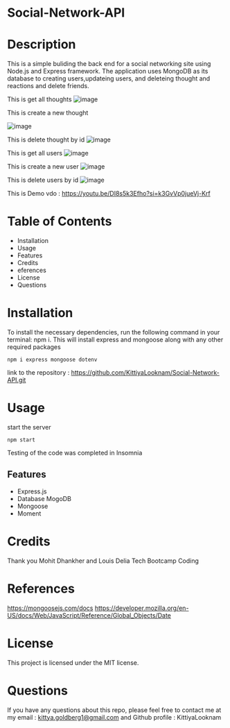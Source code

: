 # Social-Network-API

# Description 

This is a simple buliding the back end for a social networking site using Node.js and Express framework. The application uses MongoDB as its database to creating users,updateing users, and deleteing thought and reactions and delete friends. 

This is get all thoughts
![image](https://github.com/KittiyaLooknam/Social-Network-API/assets/149645563/490168b6-ef73-40a1-873a-eb4ee920f3cd)

This is create a new thought 

![image](https://github.com/KittiyaLooknam/Social-Network-API/assets/149645563/ad00a30e-88c9-49b3-91f7-2b34fec734ce)

This is delete thought by id 
![image](https://github.com/KittiyaLooknam/Social-Network-API/assets/149645563/1d716c75-75e8-4823-87d5-4987cdc26869)

This is get all users
![image](https://github.com/KittiyaLooknam/Social-Network-API/assets/149645563/4c315f94-5e98-45e1-95cd-c0f5226820ed)

This is create a new user
![image](https://github.com/KittiyaLooknam/Social-Network-API/assets/149645563/d7709630-2f4e-43e9-ba2a-5f05951f83a1)

This is delete users by id 
![image](https://github.com/KittiyaLooknam/Social-Network-API/assets/149645563/86938a9d-9bda-43ad-b1a1-088856030452)



This is Demo vdo  : https://youtu.be/DI8s5k3Efho?si=k3GvVp0jueVj-Krf


# Table of Contents
- Installation
- Usage
- Features
- Credits
- eferences
- License
- Questions

#  Installation
To install the necessary dependencies, run the following command in your terminal: npm i. This will install express and mongoose along with any other required packages

```
npm i express mongoose dotenv

```


link to the repository : https://github.com/KittiyaLooknam/Social-Network-API.git

# Usage

start the server

```
npm start
```

Testing of the code was completed in Insomnia


## Features
* Express.js
* Database MogoDB
* Mongoose
* Moment






# Credits 
Thank you Mohit Dhankher and Louis Delia Tech Bootcamp Coding

# References 
https://mongoosejs.com/docs
https://developer.mozilla.org/en-US/docs/Web/JavaScript/Reference/Global_Objects/Date

# License
This project is licensed under the MIT license.

# Questions 
If you have any questions about this repo, please feel free to contact me at my email : kittya.goldberg1@gmail.com and Github profile : KittiyaLooknam
